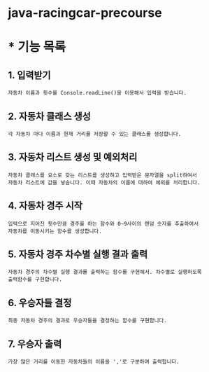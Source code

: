 # java-racingcar-precourse
# * 기능 목록
## 1. 입력받기
    자동차 이름과 횟수를 Console.readLine()을 이용해서 입력을 받습니다.
## 2. 자동차 클래스 생성
    각 자동차 마다 이름과 현재 거리를 저장할 수 있는 클래스를 생성합니다.
## 3. 자동차 리스트 생성 및 예외처리
    자동차 클래스를 요소로 갖는 리스트를 생성하고 입력받은 문자열을 split하여서
    자동차 리스트에 값을 넣습니다. 이때 자동차의 이름에 대하여 예외를 처리합니다.
## 4. 자동차 경주 시작
    입력으로 지어진 횟수만큼 경주를 하는 함수와 0~9사이의 랜덤 숫자를 추출하여서
    자동차를 이동시키는 함수를 생성합니다.
## 5. 자동차 경주 차수별 실행 결과 출력
    자동차 경주의 차수별 실행 결과를 출력하는 함수를 구현해서. 차수별로 실행하도록
    출력함수를 구현합니다.
## 6. 우승자들 결정
    최종 자동차 경주의 결과로 우승자들을 결정하는 함수를 구현합니다.
## 7. 우승자 출력
    가장 많은 거리를 이동한 자동차들의 이름을 ','로 구분하여 출력합니다.